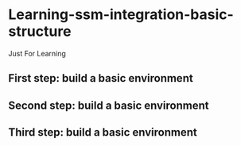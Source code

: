 # Learning-ssm-integration-basic-structure
Just For Learning
## First step: build a basic environment

## Second step: build a basic environment

## Third step: build a basic environment
